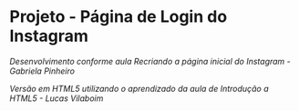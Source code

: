 # Projeto - Página de Login do Instagram

_Desenvolvimento conforme aula Recriando a página inicial do Instagram - Gabriela Pinheiro_

_Versão em HTML5 utilizando o aprendizado da aula de Introdução a HTML5 - Lucas Vilaboim_
